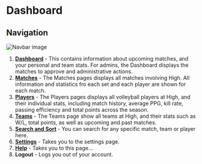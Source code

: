 # Dashboard

## Navigation

![Navbar image](/help/navbar-image.jpg)

1. **[Dashboard](/app/help/dashboard)** - This contains information about
   upcoming matches, and your personal and team stats. For admins, the Dashboard
   displays the matches to approve and administrative actions.
2. **[Matches](/app/help/matches)** - The Matches pages displays all matches
   involving High. All information and statistics fro each set and each player
   are shown for each match.
3. **[Players](/app/help/players)** - The Players pages displays all volleyball
   players at High, and their individual stats, including match history, average
   PPG, kill rate, passing efficiency and total points across the season.
4. **[Teams](/app/help/teams)** - The Teams page show all teams at High, and
   their stats such as W/L, total points, as well as upcoming and past matches.
5. **[Search and Sort](/app/help/search-and-sort)** - You can search for any
   specific match, team or player here.
6. **[Settings](/app/help/settings)** - Takes you to the settings page.
7. **[Help](/app/help)** - Takes you to this page...
8. **Logout** - Logs you out of your account.

